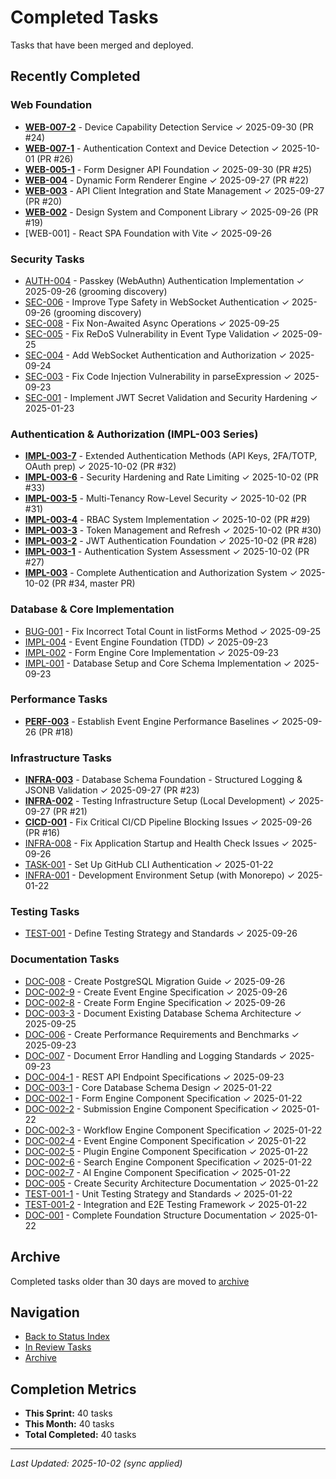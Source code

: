 # Completed Tasks

Tasks that have been merged and deployed.

## Recently Completed

### Web Foundation
- **[WEB-007-2](../tasks/WEB-007-2.md)** - Device Capability Detection Service ✓ 2025-09-30 (PR #24)
- **[WEB-007-1](../tasks/WEB-007-1.md)** - Authentication Context and Device Detection ✓ 2025-10-01 (PR #26)
- **[WEB-005-1](../tasks/WEB-005-1.md)** - Form Designer API Foundation ✓ 2025-09-30 (PR #25)
- **[WEB-004](../tasks/WEB-004.md)** - Dynamic Form Renderer Engine ✓ 2025-09-27 (PR #22)
- **[WEB-003](../tasks/WEB-003.md)** - API Client Integration and State Management ✓ 2025-09-27 (PR #20)
- **[WEB-002](../tasks/WEB-002.md)** - Design System and Component Library ✓ 2025-09-26 (PR #19)
- [WEB-001] - React SPA Foundation with Vite ✓ 2025-09-26

### Security Tasks
- [AUTH-004](../tasks/AUTH-004.md) - Passkey (WebAuthn) Authentication Implementation ✓ 2025-09-26 (grooming discovery)
- [SEC-006](../tasks/SEC-006.md) - Improve Type Safety in WebSocket Authentication ✓ 2025-09-26 (grooming discovery)
- [SEC-008](../tasks/SEC-008.md) - Fix Non-Awaited Async Operations ✓ 2025-09-25
- [SEC-005](../tasks/SEC-005.md) - Fix ReDoS Vulnerability in Event Type Validation ✓ 2025-09-25
- [SEC-004](../tasks/SEC-004.md) - Add WebSocket Authentication and Authorization ✓ 2025-09-24
- [SEC-003](../tasks/SEC-003.md) - Fix Code Injection Vulnerability in parseExpression ✓ 2025-09-23
- [SEC-001](../tasks/SEC-001.md) - Implement JWT Secret Validation and Security Hardening ✓ 2025-01-23

### Authentication & Authorization (IMPL-003 Series)
- **[IMPL-003-7](../tasks/IMPL-003-7.md)** - Extended Authentication Methods (API Keys, 2FA/TOTP, OAuth prep) ✓ 2025-10-02 (PR #32)
- **[IMPL-003-6](../tasks/IMPL-003-6.md)** - Security Hardening and Rate Limiting ✓ 2025-10-02 (PR #33)
- **[IMPL-003-5](../tasks/IMPL-003-5.md)** - Multi-Tenancy Row-Level Security ✓ 2025-10-02 (PR #31)
- **[IMPL-003-4](../tasks/IMPL-003-4.md)** - RBAC System Implementation ✓ 2025-10-02 (PR #29)
- **[IMPL-003-3](../tasks/IMPL-003-3.md)** - Token Management and Refresh ✓ 2025-10-02 (PR #30)
- **[IMPL-003-2](../tasks/IMPL-003-2.md)** - JWT Authentication Foundation ✓ 2025-10-02 (PR #28)
- **[IMPL-003-1](../tasks/IMPL-003-1.md)** - Authentication System Assessment ✓ 2025-10-02 (PR #27)
- **[IMPL-003](../tasks/IMPL-003.md)** - Complete Authentication and Authorization System ✓ 2025-10-02 (PR #34, master PR)

### Database & Core Implementation
- [BUG-001](../tasks/BUG-001.md) - Fix Incorrect Total Count in listForms Method ✓ 2025-09-25
- [IMPL-004](../tasks/IMPL-004.md) - Event Engine Foundation (TDD) ✓ 2025-09-23
- [IMPL-002](../tasks/IMPL-002.md) - Form Engine Core Implementation ✓ 2025-09-23
- [IMPL-001](../tasks/IMPL-001.md) - Database Setup and Core Schema Implementation ✓ 2025-09-23

### Performance Tasks
- **[PERF-003](../tasks/PERF-003.md)** - Establish Event Engine Performance Baselines ✓ 2025-09-26 (PR #18)

### Infrastructure Tasks
- **[INFRA-003](../tasks/INFRA-003.md)** - Database Schema Foundation - Structured Logging & JSONB Validation ✓ 2025-09-27 (PR #23)
- **[INFRA-002](../tasks/INFRA-002.md)** - Testing Infrastructure Setup (Local Development) ✓ 2025-09-27 (PR #21)
- **[CICD-001](../tasks/CICD-001.md)** - Fix Critical CI/CD Pipeline Blocking Issues ✓ 2025-09-26 (PR #16)
- [INFRA-008](../tasks/INFRA-008.md) - Fix Application Startup and Health Check Issues ✓ 2025-09-26
- [TASK-001](../tasks/TASK-001.md) - Set Up GitHub CLI Authentication ✓ 2025-01-22
- [INFRA-001](../tasks/INFRA-001.md) - Development Environment Setup (with Monorepo) ✓ 2025-01-22

### Testing Tasks
- [TEST-001](../tasks/TEST-001.md) - Define Testing Strategy and Standards ✓ 2025-09-26

### Documentation Tasks
- [DOC-008](../tasks/DOC-008.md) - Create PostgreSQL Migration Guide ✓ 2025-09-26
- [DOC-002-9](../tasks/DOC-002-9.md) - Create Event Engine Specification ✓ 2025-09-26
- [DOC-002-8](../tasks/DOC-002-8.md) - Create Form Engine Specification ✓ 2025-09-26
- [DOC-003-3](../tasks/DOC-003-3.md) - Document Existing Database Schema Architecture ✓ 2025-09-25
- [DOC-006](../tasks/DOC-006.md) - Create Performance Requirements and Benchmarks ✓ 2025-09-23
- [DOC-007](../tasks/DOC-007.md) - Document Error Handling and Logging Standards ✓ 2025-09-23
- [DOC-004-1](../tasks/DOC-004-1.md) - REST API Endpoint Specifications ✓ 2025-09-23
- [DOC-003-1](../tasks/DOC-003-1.md) - Core Database Schema Design ✓ 2025-01-22
- [DOC-002-1](../tasks/DOC-002-1.md) - Form Engine Component Specification ✓ 2025-01-22
- [DOC-002-2](../tasks/DOC-002-2.md) - Submission Engine Component Specification ✓ 2025-01-22
- [DOC-002-3](../tasks/DOC-002-3.md) - Workflow Engine Component Specification ✓ 2025-01-22
- [DOC-002-4](../tasks/DOC-002-4.md) - Event Engine Component Specification ✓ 2025-01-22
- [DOC-002-5](../tasks/DOC-002-5.md) - Plugin Engine Component Specification ✓ 2025-01-22
- [DOC-002-6](../tasks/DOC-002-6.md) - Search Engine Component Specification ✓ 2025-01-22
- [DOC-002-7](../tasks/DOC-002-7.md) - AI Engine Component Specification ✓ 2025-01-22
- [DOC-005](../tasks/DOC-005.md) - Create Security Architecture Documentation ✓ 2025-01-22
- [TEST-001-1](../tasks/TEST-001-1.md) - Unit Testing Strategy and Standards ✓ 2025-01-22
- [TEST-001-2](../tasks/TEST-001-2.md) - Integration and E2E Testing Framework ✓ 2025-01-22
- [DOC-001](../tasks/DOC-001.md) - Complete Foundation Structure Documentation ✓ 2025-01-22

## Archive
Completed tasks older than 30 days are moved to [archive](../../archive/)

## Navigation
- [Back to Status Index](../index.md)
- [In Review Tasks](./in-review.md)
- [Archive](../../archive/)

## Completion Metrics
- **This Sprint:** 40 tasks
- **This Month:** 40 tasks
- **Total Completed:** 40 tasks

---
*Last Updated: 2025-10-02 (sync applied)*